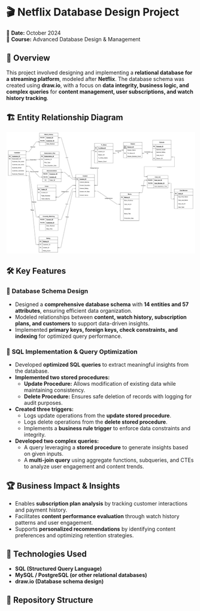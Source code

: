 # 🎬 Netflix Database Design Project  

📅 **Date:** October 2024  
📌 **Course:** Advanced Database Design & Management  

## 📖 Overview  
This project involved designing and implementing a **relational database for a streaming platform**, modeled after **Netflix**. The database schema was created using **draw.io**, with a focus on **data integrity, business logic, and complex queries** for **content management, user subscriptions, and watch history tracking**.  

## 🏗️ Entity Relationship Diagram  
![ERD](erd.jpg)  

## 🛠️ Key Features  
### 📌 **Database Schema Design**  
- Designed a **comprehensive database schema** with **14 entities and 57 attributes**, ensuring efficient data organization.  
- Modeled relationships between **content, watch history, subscription plans, and customers** to support data-driven insights.  
- Implemented **primary keys, foreign keys, check constraints, and indexing** for optimized query performance.  

### 📝 **SQL Implementation & Query Optimization**  
- Developed **optimized SQL queries** to extract meaningful insights from the database.  
- **Implemented two stored procedures:**  
  - **Update Procedure:** Allows modification of existing data while maintaining consistency.  
  - **Delete Procedure:** Ensures safe deletion of records with logging for audit purposes.  
- **Created three triggers:**  
  - Logs update operations from the **update stored procedure**.  
  - Logs delete operations from the **delete stored procedure**.  
  - Implements a **business rule trigger** to enforce data constraints and integrity.  
- **Developed two complex queries:**  
  - A query leveraging a **stored procedure** to generate insights based on given inputs.  
  - A **multi-join query** using aggregate functions, subqueries, and CTEs to analyze user engagement and content trends.  

## 🏆 Business Impact & Insights  
- Enables **subscription plan analysis** by tracking customer interactions and payment history.  
- Facilitates **content performance evaluation** through watch history patterns and user engagement.  
- Supports **personalized recommendations** by identifying content preferences and optimizing retention strategies.  

## 🚀 Technologies Used  
- **SQL (Structured Query Language)**  
- **MySQL / PostgreSQL (or other relational databases)**  
- **draw.io (Database schema design)**  

## 📂 Repository Structure  
